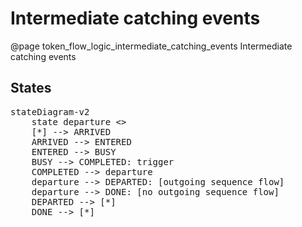 # Intermediate catching events
@page token_flow_logic_intermediate_catching_events Intermediate catching events

## States

<pre class="mermaid">
stateDiagram-v2
    state departure <<choice>>
    [*] --> ARRIVED
    ARRIVED --> ENTERED
    ENTERED --> BUSY
    BUSY --> COMPLETED: trigger
    COMPLETED --> departure
    departure --> DEPARTED: [outgoing sequence flow]
    departure --> DONE: [no outgoing sequence flow]
    DEPARTED --> [*]
    DONE --> [*]
</pre>
